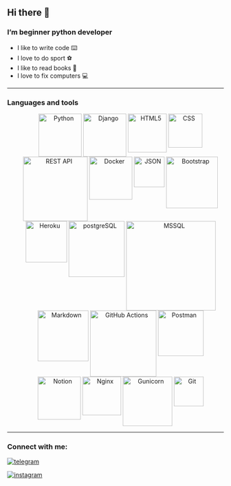 ## Hi there 👋
### I’m beginner python developer
- I like to write code :keyboard:
- I love to do sport 	:soccer:
- I like to read books :open_book:
- I love to fix computers :computer:
-- -
### Languages and tools

<!--![Python](https://img.shields.io/badge/-python-9cf)-->
</h3>
<ul align="center">
  <img
    align="top"
    alt="Python"
    width="100px"
    src="https://img.shields.io/badge/Python-3776AB?style=for-the-badge&logo=python&logoColor=white"
  />  
  <img
    align="top"
    alt="Django"
    width="100px"
    src="https://img.shields.io/badge/Django-092E20?style=for-the-badge&logo=django&logoColor=white" 
  />
  <img
    align="top"
    alt="HTML5"
    width="90px"
    src="https://img.shields.io/badge/HTML5-E34F26?style=for-the-badge&logo=html5&logoColor=white"
  >
  <img
    align="top"
    alt="CSS"
    width="79px"
    src="https://img.shields.io/badge/CSS3-1572B6?style=for-the-badge&logo=css3&logoColor=white"
  />
  <img
    align="top"
    alt="REST API"
    width="150px"
    src="https://img.shields.io/badge/DJANGO-REST-ff1709?style=for-the-badge&logo=django&logoColor=white&color=ff1709&labelColor=gray"
  />
  <img
    align="top"
    alt="Docker"
    width="100px"
    src="https://img.shields.io/badge/docker-%230db7ed.svg?style=for-the-badge&logo=docker&logoColor=white"
  >
  <img
    align="top"
    alt="JSON"
    width="71px"
    src="https://img.shields.io/badge/JWT-black?style=for-the-badge&logo=JSON%20web%20tokens"
  >  
  <img
    align="top"
    alt="Bootstrap"
    width="120px"
    src="https://img.shields.io/badge/Bootstrap-563D7C?style=for-the-badge&logo=bootstrap&logoColor=white"
  />    
  <img
    align="top"
    alt="Heroku"
    width="96px"
    src="https://img.shields.io/badge/Heroku-430098?style=for-the-badge&logo=heroku&logoColor=white"
  > 
  <img
    align="top"
    alt="postgreSQL"
    width="130px"
    src="https://img.shields.io/badge/PostgreSQL-316192?style=for-the-badge&logo=postgresql&logoColor=white"
  >
  <img
    align="top"
    alt="MSSQL"
    width="208px"
    src="https://img.shields.io/badge/Microsoft_SQL_Server-CC2927?style=for-the-badge&logo=microsoft-sql-server&logoColor=white"
  >
  <img
    align="top"
    alt="Markdown"
    width="118px"
    src="https://img.shields.io/badge/Markdown-000000?style=for-the-badge&logo=markdown&logoColor=white" 
  >
  <img
    align="top"
    alt="GitHub Actions"
    width="154px"
    src="https://img.shields.io/badge/github%20actions-%232671E5.svg?style=for-the-badge&logo=githubactions&logoColor=white" 
  >
<img
    align="top"
    alt="Postman"
    width="106px"
    src="https://img.shields.io/badge/Postman-FF6C37?style=for-the-badge&logo=postman&logoColor=white" 
  >
<img
    align="top"
    alt="Notion"
    width="100px"
    src="https://img.shields.io/badge/Notion-%23000000.svg?style=for-the-badge&logo=notion&logoColor=white" 
  >
<img
    align="top"
    alt="Nginx"
    width="90px"
    src="https://img.shields.io/badge/nginx-%23009639.svg?style=for-the-badge&logo=nginx&logoColor=white" 
  >
<img
    align="top"
    alt="Gunicorn"
    width="115px"
    src="https://img.shields.io/badge/gunicorn-%298729.svg?style=for-the-badge&logo=gunicorn&logoColor=white" 
  >
<img
    align="top"
    alt="Git"
    width="69px"
    src="https://img.shields.io/badge/git-%23F05033.svg?style=for-the-badge&logo=git&logoColor=white" 
  >
</ul>  
<hr>


<!--
**margoloko/margoloko** is a ✨ _special_ ✨ repository because its `README.md` (this file) appears on your GitHub profile.

Here are some ideas to get you started:

- 🔭 I’m currently working on ...
- 🌱 I’m currently learning ...
- 👯 I’m looking to collaborate on ...
- 🤔 I’m looking for help with ...
- 💬 Ask me about ...
- 📫 How to reach me: ...
- 😄 Pronouns: ...
- ⚡ Fun fact: ...
-->

### Connect with me:
[![telegram](https://img.shields.io/badge/Telegram-2CA5E0?style=for-the-badge&logo=telegram&logoColor=white)](https://t.me/margoloko)

[![instagram](https://img.shields.io/badge/Instagram-E4405F?style=for-the-badge&logo=instagram&logoColor=white)](https://www.instagram.com/margoloko1)


